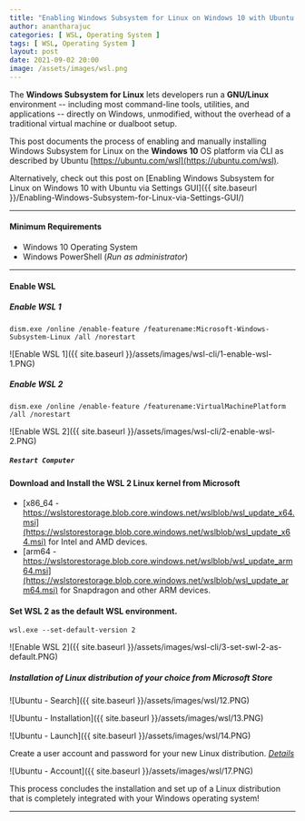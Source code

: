 ```yaml
---
title: "Enabling Windows Subsystem for Linux on Windows 10 with Ubuntu via CLI"
author: anantharajuc
categories: [ WSL, Operating System ]
tags: [ WSL, Operating System ]
layout: post
date: 2021-09-02 20:00
image: /assets/images/wsl.png
---
```


The **Windows Subsystem for Linux** lets developers run a **GNU/Linux** environment -- including most command-line tools, utilities, and applications -- directly on Windows, unmodified, without the overhead of a traditional virtual machine or dualboot setup.

This post documents the process of enabling and manually installing Windows Subsystem for Linux on the **Windows 10** OS platform via CLI as described by Ubuntu [https://ubuntu.com/wsl](https://ubuntu.com/wsl).

Alternatively, check out this post on [Enabling Windows Subsystem for Linux on Windows 10 with Ubuntu via Settings GUI]({{ site.baseurl }}/Enabling-Windows-Subsystem-for-Linux-via-Settings-GUI/)  

---

#### Minimum Requirements

- Windows 10 Operating System 
- Windows PowerShell (*Run as administrator*)
---

#### Enable WSL

##### Enable WSL 1

```shell
dism.exe /online /enable-feature /featurename:Microsoft-Windows-Subsystem-Linux /all /norestart
```

![Enable WSL 1]({{ site.baseurl }}/assets/images/wsl-cli/1-enable-wsl-1.PNG)   

##### Enable WSL 2

```shell
dism.exe /online /enable-feature /featurename:VirtualMachinePlatform /all /norestart
```

![Enable WSL 2]({{ site.baseurl }}/assets/images/wsl-cli/2-enable-wsl-2.PNG)  

##### `Restart Computer`

#### Download and Install the WSL 2 Linux kernel from Microsoft

- [x86_64 - https://wslstorestorage.blob.core.windows.net/wslblob/wsl_update_x64.msi](https://wslstorestorage.blob.core.windows.net/wslblob/wsl_update_x64.msi) for Intel and AMD devices.  
- [arm64 - https://wslstorestorage.blob.core.windows.net/wslblob/wsl_update_arm64.msi](https://wslstorestorage.blob.core.windows.net/wslblob/wsl_update_arm64.msi) for Snapdragon and other ARM devices.  

#### Set WSL 2 as the default WSL environment.

```shell
wsl.exe --set-default-version 2
```

![Enable WSL 2]({{ site.baseurl }}/assets/images/wsl-cli/3-set-swl-2-as-default.PNG) 

##### Installation of Linux distribution of your choice from Microsoft Store

![Ubuntu - Search]({{ site.baseurl }}/assets/images/wsl/12.PNG)  

![Ubuntu - Installation]({{ site.baseurl }}/assets/images/wsl/13.PNG)  

![Ubuntu - Launch]({{ site.baseurl }}/assets/images/wsl/14.PNG)  

Create a user account and password for your new Linux distribution. [*Details*](https://docs.microsoft.com/en-us/windows/wsl/user-support)  

![Ubuntu - Account]({{ site.baseurl }}/assets/images/wsl/17.PNG)  

This process concludes the installation and set up of a Linux distribution that is completely integrated with your Windows operating system!

---